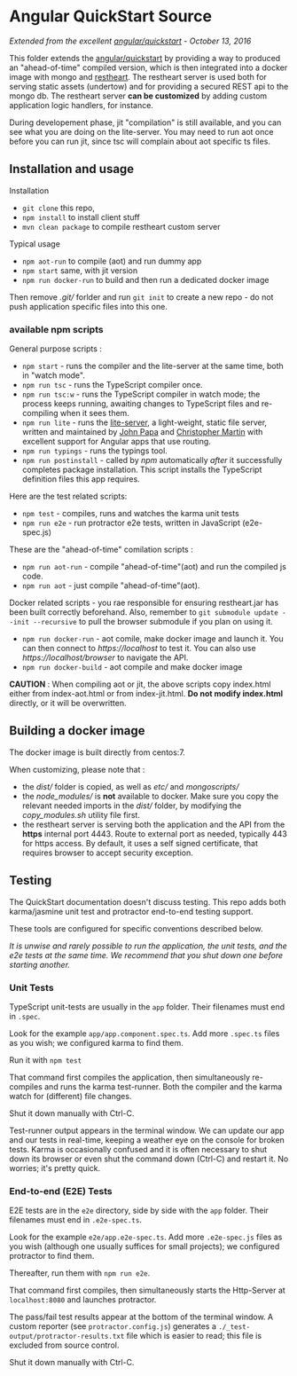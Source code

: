 # Angular QuickStart Source

*Extended from the excellent [angular/quickstart](http://github/angular/quickstart) - October 13, 2016*

This folder extends the [angular/quickstart](http://github/angular/quickstart) by providing a way to produced an "ahead-of-time" compiled version, which is then integrated into a docker image with mongo and [restheart](http://restheart.org). The restheart server is used both for serving static assets (undertow) and for providing a secured REST api to the mongo db. The restheart server **can be customized** by adding custom application logic handlers, for instance.

During developement phase, jit "compilation" is still available, and you can see what you are doing on the lite-server. You may need to run aot once before you can run jit, since tsc will complain about aot specific ts files.

## Installation and usage

Installation

* `git clone` this repo,
* `npm install` to install client stuff
* `mvn clean package` to compile restheart custom server

Typical usage

* `npm aot-run` to compile (aot) and run dummy app
* `npm start` same, with jit version
* `npm run docker-run` to build and then run a dedicated docker image

Then remove *.git/* forlder and run `git init` to create a new repo - do not push application specific files into this one.




### available npm scripts

General purpose scripts :

* `npm start` - runs the compiler and the lite-server at the same time, both in "watch mode".
* `npm run tsc` - runs the TypeScript compiler once.
* `npm run tsc:w` - runs the TypeScript compiler in watch mode; the process keeps running, awaiting changes to TypeScript files and re-compiling when it sees them.
* `npm run lite` - runs the [lite-server](https://www.npmjs.com/package/lite-server), a light-weight, static file server, written and maintained by
[John Papa](https://github.com/johnpapa) and
[Christopher Martin](https://github.com/cgmartin)
with excellent support for Angular apps that use routing.
* `npm run typings` - runs the typings tool.
* `npm run postinstall` - called by *npm* automatically *after* it successfully completes package installation. This script installs the TypeScript definition files this app requires.

Here are the test related scripts:
* `npm test` - compiles, runs and watches the karma unit tests
* `npm run e2e` - run protractor e2e tests, written in JavaScript (e2e-spec.js)

These are the "ahead-of-time" comilation scripts :
* `npm run aot-run` - compile "ahead-of-time"(aot) and run the compiled js code.
* `npm run aot` - just compile "ahead-of-time"(aot).

Docker related scripts - you rae responsible for ensuring restheart.jar has been built correctly beforehand. Also, remember to `git submodule update --init --recursive` to pull the browser submodule if you plan on using it.

* `npm run docker-run` - aot comile, make docker image and launch it. You can then connect to *https://localhost* to test it. You can also use *https://localhost/browser* to navigate the API.
* `npm run docker-build` - aot compile and make docker image

**CAUTION** : When compiling aot or jit, the above scripts copy index.html either from index-aot.html or from index-jit.html.
**Do not modify index.html** directly, or it will be overwritten.

## Building a docker image

The docker image is built directly from centos:7.

When customizing, please note that :

* the *dist/* folder is copied, as well as *etc/* and *mongoscripts/*
* the *node_modules/* is **not** available to docker. Make sure you copy the relevant needed imports
in the *dist/* folder, by modifying the *copy_modules.sh* utility file first.
* the restheart server is serving both the application and the API from the **https** internal port 4443. Route to external port as needed, typically 443 for https access. By default, it uses a self signed certificate, that requires browser to accept security exception.


## Testing

The QuickStart documentation doesn't discuss testing.
This repo adds both karma/jasmine unit test and protractor end-to-end testing support.

These tools are configured for specific conventions described below.

*It is unwise and rarely possible to run the application, the unit tests, and the e2e tests at the same time.
We recommend that you shut down one before starting another.*

### Unit Tests
TypeScript unit-tests are usually in the `app` folder. Their filenames must end in `.spec`.

Look for the example `app/app.component.spec.ts`.
Add more `.spec.ts` files as you wish; we configured karma to find them.

Run it with `npm test`

That command first compiles the application, then simultaneously re-compiles and runs the karma test-runner.
Both the compiler and the karma watch for (different) file changes.

Shut it down manually with Ctrl-C.

Test-runner output appears in the terminal window.
We can update our app and our tests in real-time, keeping a weather eye on the console for broken tests.
Karma is occasionally confused and it is often necessary to shut down its browser or even shut the command down (Ctrl-C) and
restart it. No worries; it's pretty quick.

### End-to-end (E2E) Tests

E2E tests are in the `e2e` directory, side by side with the `app` folder.
Their filenames must end in `.e2e-spec.ts`.

Look for the example `e2e/app.e2e-spec.ts`.
Add more `.e2e-spec.js` files as you wish (although one usually suffices for small projects);
we configured protractor to find them.

Thereafter, run them with `npm run e2e`.

That command first compiles, then simultaneously starts the Http-Server at `localhost:8080`
and launches protractor.  

The pass/fail test results appear at the bottom of the terminal window.
A custom reporter (see `protractor.config.js`) generates a  `./_test-output/protractor-results.txt` file
which is easier to read; this file is excluded from source control.

Shut it down manually with Ctrl-C.

